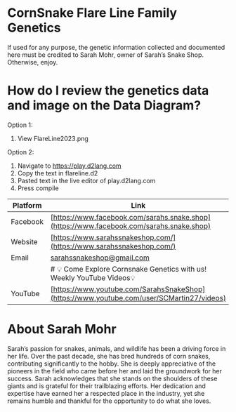 # CornSnake Flare Line Family Genetics

If used for any purpose, the genetic information collected and documented here must be credited to Sarah Mohr, owner of Sarah’s Snake Shop. Otherwise, enjoy. 

# How do I review the genetics data and image on the Data Diagram?


Option 1: 

1. View FlareLine2023.png


Option 2: 

1. Navigate to https://play.d2lang.com
2. Copy the text in flareline.d2
3. Pasted text in the live editor of play.d2lang.com
4. Press compile

| Platform | Link |
|---|---|
| Facebook | [https://www.facebook.com/sarahs.snake.shop](https://www.facebook.com/sarahs.snake.shop) |
| Website | [https://www.sarahssnakeshop.com/](https://www.sarahssnakeshop.com/) |
| Email | sarahssnakeshop@gmail.com |
| | # 💡 Come Explore Cornsnake Genetics with us! Weekly YouTube Videos💡|
| YouTube | [https://www.youtube.com/SarahsSnakeShop](https://www.youtube.com/user/SCMartin27/videos) | 



# About Sarah Mohr
 
Sarah’s passion for snakes, animals, and wildlife has been a driving force in her life. Over the past decade, she has bred hundreds of corn snakes, contributing significantly to the hobby. She is deeply appreciative of the pioneers in the field who came before her and laid the groundwork for her success. Sarah acknowledges that she stands on the shoulders of these giants and is grateful for their trailblazing efforts. Her dedication and expertise have earned her a respected place in the industry, yet she remains humble and thankful for the opportunity to do what she loves.
